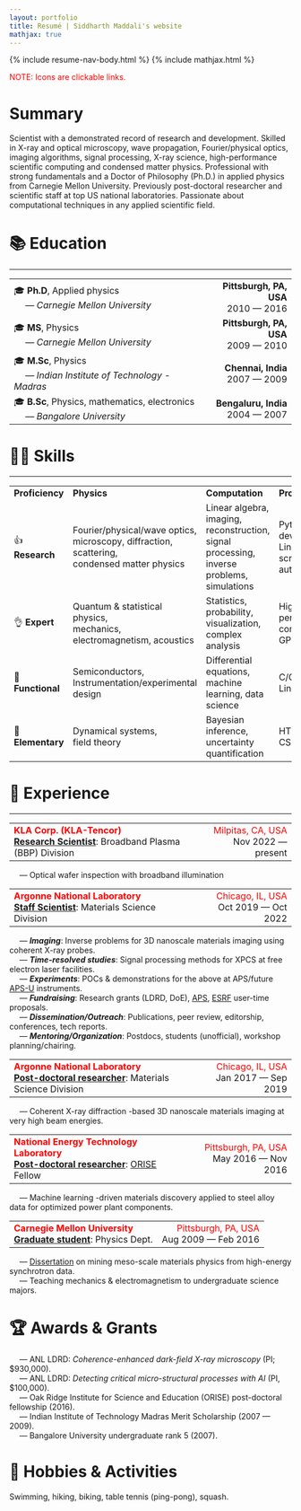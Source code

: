 ```yaml
---
layout: portfolio
title: Resumé | Siddharth Maddali's website
mathjax: true
---
```

{% include resume-nav-body.html %}
{% include mathjax.html %}
<p style="color: red;">NOTE: Icons are clickable links.</p>

<a name="summary"></a>
# Summary
Scientist with a demonstrated record of research and development. 
Skilled in X-ray and optical microscopy, wave propagation, Fourier/physical optics, imaging algorithms, signal processing, X-ray science, high-performance scientific computing and condensed matter physics. 
Professional with strong fundamentals and a Doctor of Philosophy (Ph.D.) in applied physics from Carnegie Mellon University. 
Previously post-doctoral researcher and scientific staff at top US national laboratories. Passionate about computational techniques in any applied scientific field.

# 📚 Education
<hr>
<table class="table1">
    <tr>
        <td><div style="text-align: left">🎓 <b>Ph.D</b>, Applied physics<br/><i>&emsp; &mdash; Carnegie Mellon University</i></div></td>
        <td><div style="text-align: right"><span class="text-success"><b>Pittsburgh, PA, USA</b></span><br/><span>2010 &mdash; 2016</span></div></td>
    </tr>
    <tr>
        <td><div style="text-align: left">🎓 <b>MS</b>, Physics<br/><i>&emsp; &mdash; Carnegie Mellon University</i></div></td>
        <td><div style="text-align: right"><b>Pittsburgh, PA, USA</b><br/>2009 &mdash; 2010</div></td>
    </tr>
    <tr>
        <td><div style="text-align: left">🎓 <b>M.Sc</b>, Physics<br/><i>&emsp; &mdash; Indian Institute of Technology - Madras</i></div></td>
        <td><div style="text-align: right"><b>Chennai, India</b><br/>2007 &mdash; 2009</div></td>
    </tr>
    <tr>
        <td><div style="text-align: left">🎓 <b>B.Sc</b>, Physics, mathematics, electronics<br/><i>&emsp; &mdash; Bangalore University</i></div></td>
        <td><div style="text-align: right"><b>Bengaluru, India</b><br/>2004 &mdash; 2007</div></td>
    </tr>
</table>

# 🥷🏽 Skills
<hr>

<table class="table2">
    <tr>
        <td><b>Proficiency</b></td>
        <td><b>Physics</b></td>
        <td><b>Computation</b></td>
        <td><b>Programming</b></td>
    </tr>
    <tr>
        <td>👍 <b>Research</b></td>
        <td>Fourier/physical/wave optics,<br/>microscopy, diffraction, scattering,<br/>condensed matter physics</td>
        <td>Linear algebra, imaging, reconstruction,<br/>signal processing, inverse problems, <br/>simulations</td>
        <td>Python, MATLAB,<br/>development on Linux,<br/>scripting, automation</td>
    </tr>
    <tr>
        <td>👌 <b>Expert</b></td>
        <td>Quantum &amp; statistical physics,<br/>mechanics, electromagnetism, acoustics</td>
        <td>Statistics, probability,<br/>visualization, complex analysis</td>
        <td>High-performance/parallel computing,<br/>GPU programming</td>
    </tr>
    <tr>
        <td>🤏 <b>Functional</b></td>
        <td>Semiconductors, <br/>Instrumentation/experimental design</td>
        <td>Differential equations,<br/>machine learning, data science</td>
        <td>C/C++,<br/>Linux sysadmin</td>
    </tr>
    <tr>
        <td>👶 <b>Elementary</b></td>
        <td>Dynamical systems,<br/>field theory</td>
        <td>Bayesian inference,<br/>uncertainty quantification</td>
        <td>HTML, Javascript, CSS</td>
    </tr>
</table>

# 💼 Experience
<hr>

<table class="table1">
    <tr>
        <td>
            <div style="text-align: left"><span style="color:red"><b>KLA Corp. (KLA-Tencor)</b></span><br/><b><u>Research Scientist</u></b>: Broadband Plasma (BBP) Division</div>
        </td>
        <td>
            <div style="text-align: right"><span style="color:red">Milpitas, CA, USA</span><br/>Nov 2022 &mdash; present</div>
        </td>
    </tr>
</table>
 &emsp; &mdash; Optical wafer inspection with broadband illumination<br/>
  
<table class="table1">
    <tr>
        <td>
            <div style="text-align: left"><span style="color:red"><b>Argonne National Laboratory</b></span><br/><b><u>Staff Scientist</u></b>: Materials Science Division</div>
        </td>
        <td>
            <div style="text-align: right"><span style="color:red">Chicago, IL, USA</span><br/>Oct 2019 &mdash; Oct 2022</div>
        </td>
    </tr>
</table>
&emsp; &mdash; <i><b>Imaging</b></i>: Inverse problems for 3D nanoscale materials imaging using coherent X-ray probes. <br/>
&emsp; &mdash; <i><b>Time-resolved studies</b></i>: Signal processing methods for XPCS at free electron laser facilities. <br/>
&emsp; &mdash; <i><b>Experiments</b></i>: POCs &amp; demonstrations for the above at APS/future <a href="https://www.aps.anl.gov/APS-Upgrade">APS-U</a> instruments. <br/>
&emsp; &mdash; <i><b>Fundraising</b></i>: Research grants (LDRD, DoE), <a href="https://www.aps.anl.gov/">APS</a>, <a href="https://www.esrf.fr/">ESRF</a> user-time proposals. <br/>
&emsp; &mdash; <i><b>Dissemination/Outreach</b></i>: Publications, peer review, editorship, conferences, tech reports. <br/>
&emsp; &mdash; <i><b>Mentoring/Organization</b></i>: Postdocs, students (unofficial), workshop planning/chairing. <br/>

<table class="table1">
    <tr>
        <td>
            <div style="text-align: left"><span style="color:red"><b>Argonne National Laboratory</b></span><br/><b><u>Post-doctoral researcher</u></b>: Materials Science Division</div>
        </td>
        <td>
            <div style="text-align: right"><span style="color:red">Chicago, IL, USA</span><br/>Jan 2017 &mdash; Sep 2019</div>
        </td>
    </tr>
</table>
&emsp; &mdash; Coherent X-ray diffraction -based 3D nanoscale materials imaging at very high beam energies. 
 
<table class="table1">
    <tr>
        <td>
            <div style="text-align: left"><span style="color:red"><b>National Energy Technology Laboratory</b></span><br/><b><u>Post-doctoral researcher</u></b>: <a href="https://orise.orau.gov/internships-fellowships/index.html">ORISE</a> Fellow</div>
        </td>
        <td>
            <div style="text-align: right"><span style="color:red">Pittsburgh, PA, USA</span><br/>May 2016 &mdash; Nov 2016</div>
        </td>
    </tr>
</table>
&emsp; &mdash; Machine learning -driven materials discovery applied to steel alloy data for optimized power plant components. 

<table class="table1">
    <tr>
        <td>
            <div style="text-align: left"><span style="color:red"><b>Carnegie Mellon University</b></span><br/><b><u>Graduate student</u></b>: Physics Dept.</div>
        </td>
        <td>
            <div style="text-align: right"><span style="color:red">Pittsburgh, PA, USA</span><br/>Aug 2009 &mdash; Feb 2016</div>
        </td>
    </tr>
</table>
&emsp; &mdash; <a href="https://doi.org/10.1184/R1/6715259.v1">Dissertation</a> on mining meso-scale materials physics from high-energy synchrotron data. <br/>
&emsp; &mdash; Teaching mechanics &amp; electromagnetism to undergraduate science majors. 


# 🏆 Awards &amp; Grants

&emsp; &mdash; ANL LDRD: <i>Coherence-enhanced dark-field X-ray microscopy</i> (PI; &#36;930,000). <br/>
&emsp; &mdash; ANL LDRD: <i>Detecting critical micro-structural processes with AI</i> (PI, &#36;100,000). <br/>
&emsp; &mdash; Oak Ridge Institute for Science and Education (ORISE) post-doctoral fellowship (2016). <br/>
&emsp; &mdash; Indian Institute of Technology Madras Merit Scholarship (2007 &mdash; 2009). <br/>
&emsp; &mdash; Bangalore University undergraduate rank 5 (2007). 

# 🧗 Hobbies &amp; Activities

Swimming, hiking, biking, table tennis (ping-pong), squash.
